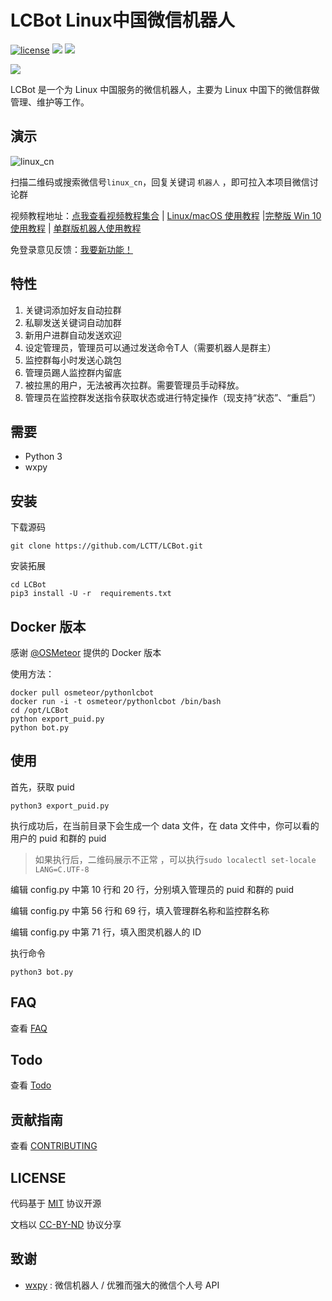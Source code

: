 # LCBot Linux中国微信机器人

[![license](https://img.shields.io/github/license/mashape/apistatus.svg)](https://github.com/bestony/LCBot/blob/master/LICENSE) ![](https://img.shields.io/badge/Language-Python-blue.svg) ![](https://img.shields.io/badge/Python-3.X-red.svg)

![](https://postimg.aliavv.com/mbp/b69eb.png)

LCBot 是一个为 Linux 中国服务的微信机器人，主要为 Linux 中国下的微信群做管理、维护等工作。

##  演示
![linux_cn](https://ooo.0o0.ooo/2017/04/28/5903576f5d014.jpeg)

扫描二维码或搜索微信号`linux_cn`，回复关键词 `机器人` ，即可拉入本项目微信讨论群

视频教程地址：[点我查看视频教程集合](http://dwz.cn/lcbot) | [Linux/macOS 使用教程](https://v.qq.com/x/page/k03996ry5o1.html) |[完整版 Win 10 使用教程](https://v.qq.com/x/page/y03990en5qu.html) | [单群版机器人使用教程](https://v.qq.com/x/page/p05007bqjv1.html)

免登录意见反馈：[我要新功能！](https://wj.qq.com/s/1334670/bb03/)

## 特性

1. 关键词添加好友自动拉群
2. 私聊发送关键词自动加群
3. 新用户进群自动发送欢迎
4. 设定管理员，管理员可以通过发送命令T人（需要机器人是群主）
5. 监控群每小时发送心跳包
6. 管理员踢人监控群内留底
7. 被拉黑的用户，无法被再次拉群。需要管理员手动释放。
8. 管理员在监控群发送指令获取状态或进行特定操作（现支持“状态”、“重启”）

## 需要
- Python 3
- wxpy

## 安装
下载源码
```
git clone https://github.com/LCTT/LCBot.git
```
安装拓展
```
cd LCBot
pip3 install -U -r  requirements.txt
```
## Docker 版本
感谢 [@OSMeteor](https://github.com/OSMeteor/pythonlcbot) 提供的 Docker 版本

使用方法：

```
docker pull osmeteor/pythonlcbot
docker run -i -t osmeteor/pythonlcbot /bin/bash
cd /opt/LCBot
python export_puid.py
python bot.py
```



## 使用
首先，获取 puid
```
python3 export_puid.py
```
执行成功后，在当前目录下会生成一个 data 文件，在 data 文件中，你可以看的用户的 puid 和群的 puid

> 如果执行后，二维码展示不正常 ，可以执行`sudo localectl set-locale LANG=C.UTF-8`

编辑 config.py 中第 10 行和 20 行，分别填入管理员的 puid 和群的 puid

编辑 config.py 中第 56 行和 69 行，填入管理群名称和监控群名称

编辑 config.py 中第 71 行，填入图灵机器人的 ID

执行命令
```
python3 bot.py
```
## FAQ
查看 [FAQ](https://github.com/LCTT/LCBot/wiki/FAQ)
## Todo

查看 [Todo](TODO.md)

## 贡献指南

查看 [CONTRIBUTING](CONTRIBUTING.md)

## LICENSE

代码基于 [MIT](LICENSE) 协议开源

文档以 [CC-BY-ND](https://creativecommons.org/licenses/by-nd/4.0/) 协议分享

## 致谢

- [wxpy](https://github.com/youfou/wxpy) : 微信机器人 / 优雅而强大的微信个人号 API

